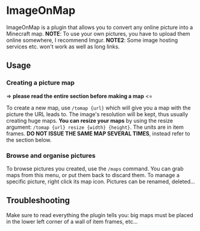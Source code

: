 # ImageOnMap

ImageOnMap is a plugin that allows you to convert any online picture into a Minecraft map. **NOTE**: To use your own pictures, you have to upload them online somewhere, I recommend Imgur. **NOTE2**: Some image hosting services etc. won't work as well as long links.

## Usage

### Creating a picture map

=> **please read the entire section before making a map** <=

To create a new map, use ``/tomap {url}`` which will give you a map with the picture the URL leads to. The image's resolution will be kept, thus usually creating huge maps. **You can resize your maps** by using the resize argument: ``/tomap {url} resize {width} {height}``. The units are in item frames. **DO NOT ISSUE THE SAME MAP SEVERAL TIMES**, instead refer to the section below.

### Browse and organise pictures

To browse pictures you created, use the ``/maps`` command. You can grab maps from this menu, or put them back to discard them. To manage a specific picture, right click its map icon. Pictures can be renamed, deleted...

## Troubleshooting

Make sure to read everything the plugin tells you: big maps must be placed in the lower left corner of a wall of item frames, etc...
